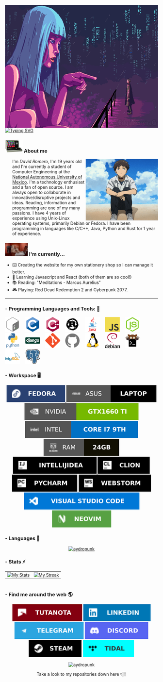 </h3>
<img src="https://raw.githubusercontent.com/AydroPunk/AydroPunk/main/src/social/blade-runner.gif" imw=5000&imh=5000&ima=fit&impolicy=Letterbox&imcolor=%23000000&letterbox="false" align="center" height= "405" width="815">
<a href="https://git.io/typing-svg"><img src="https://readme-typing-svg.demolab.com?font=JetBrains+Mono&size=21&duration=2950&pause=850&color=AF09FF&center=true&vCenter=true&width=800&height=75&lines=Loves+Open+Source+%E2%9D%A4%EF%B8%8F;Competitive+code+%F0%9F%A7%91%E2%80%8D%F0%9F%92%BB;Let's+all+love+Lain+%E2%9D%A3%EF%B8%8F;I+am+just+a+novice+and+a+student+%F0%9F%99%83" alt="Typing SVG" /></a>

<h3><img src="https://raw.githubusercontent.com/AydroPunk/AydroPunk/main/src/social/Computer.webp" alt="computer" width="58"> About me </h4>

<div >
    <img src="https://raw.githubusercontent.com/AydroPunk/AydroPunk/main/src/social/Shinji.gif" align="right" >
<ul>

<p>I'm <i>David Romero</i>, I'm 19 years old and I'm currently a student of Computer Engineering at the <a href="https://github.com/unamfi"> National Autonomous University of Mexico</a>. I'm a technology enthusiast and a fan of open source. I am always open to collaborate in innovative/disruptive projects and ideas. 
Reading, information and programming are one of my many passions. I have 4 years of experience using Unix-Linux operating systems, primarily Debian or Fedora. I have been programming in languages like C/C++, Java, Python and Rust for 1 year of experience.
</p>
</ul>
</div>
<h3><img src="https://raw.githubusercontent.com/AydroPunk/AydroPunk/main/src/social/mono.gif" alt="computer" width="75"> I'm currently...</h3>



- ⌨️ Creating the website for my own stationery shop so I can manage it better.
- 🍃 Learning Javascript and React (both of them are so cool!)
- 📚 Reading: "Meditations - Marcus Aurelius"
- 🎮 Playing: Red Dead Redemption 2 and Cyberpunk 2077.
<div >

---

### - Programming Languages and Tools: 🔗
<p align="center">

<a href="https://www.gnu.org/software/bash/"><img src="https://raw.githubusercontent.com/AydroPunk/AydroPunk/main/src/tools/bash.svg" height="50" width="50" alt="Bash"></a>
&nbsp;&nbsp;
<a href="https://en.wikipedia.org/wiki/C_(programming_language)"><img src="https://raw.githubusercontent.com/AydroPunk/AydroPunk/5b77dc2ff3bf6084a69a041d3daa2da9af9ba5f9/src/tools/C.svg" height="50" width="50" alt="C"></a>
&nbsp;&nbsp;
<a href="https://isocpp.org/"><img src="https://raw.githubusercontent.com/AydroPunk/AydroPunk/main/src/tools/cplusplus.svg" height="50" width="50" alt="Cpp"></a>
&nbsp;&nbsp;
<a href="https://www.rust-lang.org/"><img src="https://raw.githubusercontent.com/AydroPunk/AydroPunk/main/src/tools/rust-plain.svg" height="50" width="50" alt="Rust"></a>
&nbsp;&nbsp;
<a href="https://www.java.com/en/"><img src="https://raw.githubusercontent.com/AydroPunk/AydroPunk/5b77dc2ff3bf6084a69a041d3daa2da9af9ba5f9/src/tools/Java.svg" height="50" width="50" alt="Java"></a>
&nbsp;&nbsp;
<a href="https://www.javascript.com/"><img src="https://raw.githubusercontent.com/AydroPunk/AydroPunk/5b77dc2ff3bf6084a69a041d3daa2da9af9ba5f9/src/tools/Javascript.svg" height="50" width="50" alt="JavaScript"></a>
&nbsp;&nbsp;
<a href="https://nodejs.org/en/"><img src="https://raw.githubusercontent.com/AydroPunk/AydroPunk/5b77dc2ff3bf6084a69a041d3daa2da9af9ba5f9/src/tools/nodejs.svg" height="50" width="50" alt="nodejs"></a>
&nbsp;&nbsp;
<a href="https://www.python.org/"><img src="https://raw.githubusercontent.com/AydroPunk/AydroPunk/5b77dc2ff3bf6084a69a041d3daa2da9af9ba5f9/src/tools/Python.svg" height="50" width="50" alt="Python"></a>
&nbsp;&nbsp;
<a href="https://www.djangoproject.com/"><img src="https://raw.githubusercontent.com/AydroPunk/AydroPunk/c0be059e6b37edf7ee4ab5d39e686ab8b7b8b31d/src/tools/django.svg" height="50" width="50" alt="django"></a>
&nbsp;&nbsp;
<a href="https://git-scm.com/"><img src="https://raw.githubusercontent.com/AydroPunk/AydroPunk/main/src/tools/git.svg" height="50" width="50" alt="Git"></a>
&nbsp;&nbsp;
<a href="https://github.com/"><img src="https://raw.githubusercontent.com/AydroPunk/AydroPunk/main/src/tools/github.svg" height="50" width="50" alt="Github"></a>
&nbsp;&nbsp;
<a href="https://www.linux.org/"><img src="https://raw.githubusercontent.com/AydroPunk/AydroPunk/5b77dc2ff3bf6084a69a041d3daa2da9af9ba5f9/src/tools/linux.svg" height="50" width="50" alt="Linux"></a>
&nbsp;&nbsp;
<a href="https://www.debian.org/index.es.html"><img src="https://raw.githubusercontent.com/AydroPunk/AydroPunk/c0be059e6b37edf7ee4ab5d39e686ab8b7b8b31d/src/tools/debian.svg" height="50" width="50" alt="debian"></a>
&nbsp;&nbsp;
<a href="https://sw.kovidgoyal.net/kitty/"><img src="https://raw.githubusercontent.com/AydroPunk/AydroPunk/5b77dc2ff3bf6084a69a041d3daa2da9af9ba5f9/src/tools/kitty.svg" height="50" width="50" alt="Kitty"></a>
&nbsp;&nbsp;
<a href="https://www.mysql.com/"><img src="https://raw.githubusercontent.com/AydroPunk/AydroPunk/5b77dc2ff3bf6084a69a041d3daa2da9af9ba5f9/src/tools/mysql.svg" height="50" width="50" alt="mysql"></a>
&nbsp;&nbsp;
<a href="https://www.postgresql.org/"><img src="https://raw.githubusercontent.com/AydroPunk/AydroPunk/main/src/tools/postgresql.svg" height="50" width="50" alt="postgresql"></a>
&nbsp;&nbsp;
</p>
</div>

<div >

### - Workspace 🖥️
<p align="center">
<a href="https://getfedora.org/es/"><img src="https://raw.githubusercontent.com/AydroPunk/AydroPunk/c0be059e6b37edf7ee4ab5d39e686ab8b7b8b31d/src/Workspace/Fedora.svg" alt="fedora">
<a href="https://rog.asus.com/mx/laptops/rog-strix/rog-strix-g-g731-series/spec/"><img src="https://raw.githubusercontent.com/AydroPunk/AydroPunk/c0be059e6b37edf7ee4ab5d39e686ab8b7b8b31d/src/Workspace/laptop.svg" alt="laptop">
</a>
</a>
<a href="https://www.nvidia.com/es-la/geforce/gaming-laptops/gtx-1660-ti/"><img src="https://raw.githubusercontent.com/AydroPunk/AydroPunk/main/src/Workspace/Nvidia_1660ti.svg" alt="nvidia">
</a>
<a href="https://www.intel.la/content/www/xl/es/products/sku/191045/intel-core-i79750h-processor-12m-cache-up-to-4-50-ghz/specifications.html"><img src="https://raw.githubusercontent.com/AydroPunk/AydroPunk/main/src/Workspace/Intel.svg" alt="intel">
</a>
<a href="https://raw.githubusercontent.com/AydroPunk/AydroPunk/main/src/Workspace/RAM.svg"><img src="https://raw.githubusercontent.com/AydroPunk/AydroPunk/main/src/Workspace/RAM.svg" alt="ram">
</a>
<a href="https://www.jetbrains.com/idea"><img src="https://raw.githubusercontent.com/AydroPunk/AydroPunk/c0be059e6b37edf7ee4ab5d39e686ab8b7b8b31d/src/Workspace/Itellijidea.svg" alt="itellijidea">
</a>
<a href="https://www.jetbrains.com/clion/"><img src="https://raw.githubusercontent.com/AydroPunk/AydroPunk/main/src/Workspace/clion.svg" alt="clion">
</a>
<a href="https://www.jetbrains.com/es-es/pycharm"><img src="https://raw.githubusercontent.com/AydroPunk/AydroPunk/main/src/Workspace/Pycharm.svg" alt="Pycharm">
</a>
<a href="https://www.jetbrains.com/es-es/webstorm/"><img src="https://raw.githubusercontent.com/AydroPunk/AydroPunk/c0be059e6b37edf7ee4ab5d39e686ab8b7b8b31d/src/Workspace/WebStorm.svg" alt="Webstorm">
</a>
<a href="https://code.visualstudio.com/"><img src="https://raw.githubusercontent.com/AydroPunk/AydroPunk/c0be059e6b37edf7ee4ab5d39e686ab8b7b8b31d/src/Workspace/Vscode.svg" alt="vscode">
</a>
<a href="https://neovim.io/"><img src="https://raw.githubusercontent.com/AydroPunk/AydroPunk/c0be059e6b37edf7ee4ab5d39e686ab8b7b8b31d/src/Workspace/Neovim.svg" alt="nvim">
</a>
</p>
</div>

### - Languages 🔭
<p align="center" >
  <a target="_blank" href="https://github.com/anuraghazra/github-readme-stats"><img src="https://github-readme-stats.vercel.app/api/top-langs/?username=AydroPunk&&show_icons=true&theme=dracula&text_color=8b8b8b&bg_color=0000&hide_border=true&layout=compact&custom_title=Languages%20I%20Use&langs_count=8" alt="aydropunk"/></a>
</p>

### - Stats ⚡️
<table style="border:none;margin:0 auto">
  <tr style="border:none;">
    <td style="border:none;"><a target="_blank" href="https://github.com/anuraghazra/github-readme-stats"><img src="https://github-readme-stats.vercel.app/api?username=AydroPunk&include_all_commits=true&count_private=true&show_icons=true&theme=dracula&text_color=8b8b8b&bg_color=0000&hide_border=true&custom_title=AydroPunk%27s%20Github%20Stats" alt="My Stats"/></a></td>
    <td style="border:none;"><a target="_blank" href="https://github.com/DenverCoder1/github-readme-streak-stats"><img src="https://github-readme-streak-stats.herokuapp.com?user=AydroPunk&theme=dracula&dates=8b8b8b&background=0000&hide_border=true" alt="My Streak"/></a></td>
  </tr>
</table>
<br>

### - Find me around the web 🌎
<p align="center">
<a href="mailto:aydropunk@tutamail.com"><img src="https://raw.githubusercontent.com/AydroPunk/AydroPunk/c0be059e6b37edf7ee4ab5d39e686ab8b7b8b31d/src/social/Tutanota.svg" alt="tutanota"></a>
<a href="https://www.linkedin.com/in/aydropunk/"><img src="https://raw.githubusercontent.com/AydroPunk/AydroPunk/c0be059e6b37edf7ee4ab5d39e686ab8b7b8b31d/src/social/linkedin.svg" alt="linkedin"/></a>
<a target="_blank" href="https://t.me/AydroPunk"><img src="https://raw.githubusercontent.com/AydroPunk/AydroPunk/c0be059e6b37edf7ee4ab5d39e686ab8b7b8b31d/src/social/telegram.svg" alt="AydroPunk"/></a>
<a target="_blank" href="https://discordapp.com/users/734235531528896563"><img src="https://raw.githubusercontent.com/AydroPunk/AydroPunk/a0028d88c679335fd269ff43d3f6aaed909dc20d/src/social/discord.svg" alt="AydroPunk#4687"></a>
<A TARGET="_blank" href="https://steamcommunity.com/profiles/76561199030118052/"><img src="https://raw.githubusercontent.com/AydroPunk/AydroPunk/a0028d88c679335fd269ff43d3f6aaed909dc20d/src/social/Steam.svg" alt="Steam"></a>
<a target="_blank" href="https://tidal.com/browse/user/183266516"><img src="https://raw.githubusercontent.com/AydroPunk/AydroPunk/main/src/social/Tidal.svg" alt="AydroPunk"></a>
<p align="center"> <img src="https://komarev.com/ghpvc/?username=aydropunk&label=Profile%20views&color=blueviolet&style=flat" alt="aydropunk" /> </p>
<p align="center">
Take a look to my repositories down here 👇🏼
</p>
